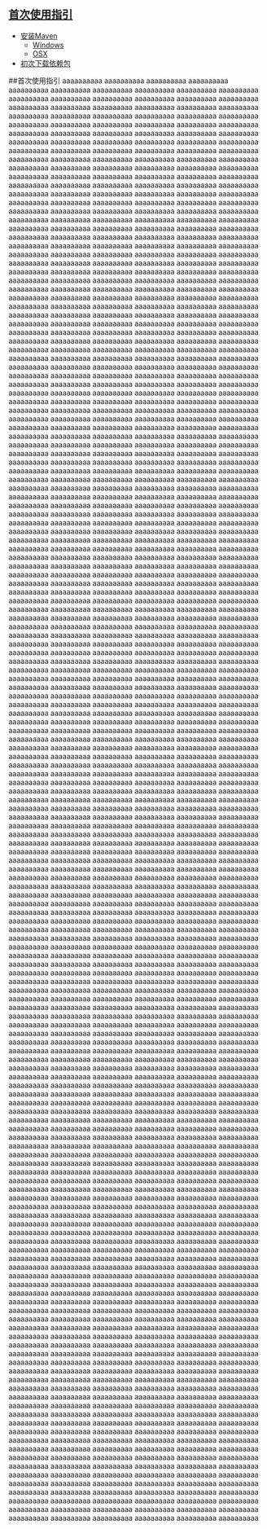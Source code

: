 ## [首次使用指引](#first-use-instructions)
* [安装Maven](#install-maven)
  * [Windows](#install-maven-win)
  * [OSX](#install-maven-osx)
* [初次下载依赖包](#download-repositories)

##<a name="first-use-instructions"></a>首次使用指引
aaaaaaaaaa 
aaaaaaaaaa 
aaaaaaaaaa 
aaaaaaaaaa 
aaaaaaaaaa 
aaaaaaaaaa 
aaaaaaaaaa 
aaaaaaaaaa 
aaaaaaaaaa 
aaaaaaaaaa 
aaaaaaaaaa 
aaaaaaaaaa 
aaaaaaaaaa 
aaaaaaaaaa 
aaaaaaaaaa 
aaaaaaaaaa 
aaaaaaaaaa 
aaaaaaaaaa 
aaaaaaaaaa 
aaaaaaaaaa 
aaaaaaaaaa 
aaaaaaaaaa 
aaaaaaaaaa 
aaaaaaaaaa 
aaaaaaaaaa 
aaaaaaaaaa 
aaaaaaaaaa 
aaaaaaaaaa 
aaaaaaaaaa 
aaaaaaaaaa 
aaaaaaaaaa 
aaaaaaaaaa 
aaaaaaaaaa 
aaaaaaaaaa 
aaaaaaaaaa 
aaaaaaaaaa 
aaaaaaaaaa 
aaaaaaaaaa 
aaaaaaaaaa 
aaaaaaaaaa 
aaaaaaaaaa 
aaaaaaaaaa 
aaaaaaaaaa 
aaaaaaaaaa 
aaaaaaaaaa 
aaaaaaaaaa 
aaaaaaaaaa 
aaaaaaaaaa 
aaaaaaaaaa 
aaaaaaaaaa 
aaaaaaaaaa 
aaaaaaaaaa 
aaaaaaaaaa 
aaaaaaaaaa 
aaaaaaaaaa 
aaaaaaaaaa 
aaaaaaaaaa 
aaaaaaaaaa 
aaaaaaaaaa 
aaaaaaaaaa 
aaaaaaaaaa 
aaaaaaaaaa 
aaaaaaaaaa 
aaaaaaaaaa 
aaaaaaaaaa 
aaaaaaaaaa 
aaaaaaaaaa 
aaaaaaaaaa 
aaaaaaaaaa 
aaaaaaaaaa 
aaaaaaaaaa 
aaaaaaaaaa 
aaaaaaaaaa 
aaaaaaaaaa 
aaaaaaaaaa 
aaaaaaaaaa 
aaaaaaaaaa 
aaaaaaaaaa 
aaaaaaaaaa 
aaaaaaaaaa 
aaaaaaaaaa 
aaaaaaaaaa 
aaaaaaaaaa 
aaaaaaaaaa 
aaaaaaaaaa 
aaaaaaaaaa 
aaaaaaaaaa 
aaaaaaaaaa 
aaaaaaaaaa 
aaaaaaaaaa 
aaaaaaaaaa 
aaaaaaaaaa 
aaaaaaaaaa 
aaaaaaaaaa 
aaaaaaaaaa 
aaaaaaaaaa 
aaaaaaaaaa 
aaaaaaaaaa 
aaaaaaaaaa 
aaaaaaaaaa 
aaaaaaaaaa 
aaaaaaaaaa 
aaaaaaaaaa 
aaaaaaaaaa 
aaaaaaaaaa 
aaaaaaaaaa 
aaaaaaaaaa 
aaaaaaaaaa 
aaaaaaaaaa 
aaaaaaaaaa 
aaaaaaaaaa 
aaaaaaaaaa 
aaaaaaaaaa 
aaaaaaaaaa 
aaaaaaaaaa 
aaaaaaaaaa 
aaaaaaaaaa 
aaaaaaaaaa 
aaaaaaaaaa 
aaaaaaaaaa 
aaaaaaaaaa 
aaaaaaaaaa 
aaaaaaaaaa 
aaaaaaaaaa 
aaaaaaaaaa 
aaaaaaaaaa 
aaaaaaaaaa 
aaaaaaaaaa 
aaaaaaaaaa 
aaaaaaaaaa 
aaaaaaaaaa 
aaaaaaaaaa 
aaaaaaaaaa 
aaaaaaaaaa 
aaaaaaaaaa 
aaaaaaaaaa 
aaaaaaaaaa 
aaaaaaaaaa 
aaaaaaaaaa 
aaaaaaaaaa 
aaaaaaaaaa 
aaaaaaaaaa 
aaaaaaaaaa 
aaaaaaaaaa 
aaaaaaaaaa 
aaaaaaaaaa 
aaaaaaaaaa 
aaaaaaaaaa 
aaaaaaaaaa 
aaaaaaaaaa 
aaaaaaaaaa 
aaaaaaaaaa 
aaaaaaaaaa 
aaaaaaaaaa 
aaaaaaaaaa 
aaaaaaaaaa 
aaaaaaaaaa 
aaaaaaaaaa 
aaaaaaaaaa 
aaaaaaaaaa 
aaaaaaaaaa 
aaaaaaaaaa 
aaaaaaaaaa 
aaaaaaaaaa 
aaaaaaaaaa 
aaaaaaaaaa 
aaaaaaaaaa 
aaaaaaaaaa 
aaaaaaaaaa 
aaaaaaaaaa 
aaaaaaaaaa 
aaaaaaaaaa 
aaaaaaaaaa 
aaaaaaaaaa 
aaaaaaaaaa 
aaaaaaaaaa 
aaaaaaaaaa 
aaaaaaaaaa 
aaaaaaaaaa 
aaaaaaaaaa 
aaaaaaaaaa 
aaaaaaaaaa 
aaaaaaaaaa 
aaaaaaaaaa 
aaaaaaaaaa 
aaaaaaaaaa 
aaaaaaaaaa 
aaaaaaaaaa 
aaaaaaaaaa 
aaaaaaaaaa 
aaaaaaaaaa 
aaaaaaaaaa 
aaaaaaaaaa 
aaaaaaaaaa 
aaaaaaaaaa 
aaaaaaaaaa 
aaaaaaaaaa 
aaaaaaaaaa 
aaaaaaaaaa 
aaaaaaaaaa 
aaaaaaaaaa 
aaaaaaaaaa 
aaaaaaaaaa 
aaaaaaaaaa 
aaaaaaaaaa 
aaaaaaaaaa 
aaaaaaaaaa 
aaaaaaaaaa 
aaaaaaaaaa 
aaaaaaaaaa 
aaaaaaaaaa 
aaaaaaaaaa 
aaaaaaaaaa 
aaaaaaaaaa 
aaaaaaaaaa 
aaaaaaaaaa 
aaaaaaaaaa 
aaaaaaaaaa 
aaaaaaaaaa 
aaaaaaaaaa 
aaaaaaaaaa 
aaaaaaaaaa 
aaaaaaaaaa 
aaaaaaaaaa 
aaaaaaaaaa 
aaaaaaaaaa 
aaaaaaaaaa 
aaaaaaaaaa 
aaaaaaaaaa 
aaaaaaaaaa 
aaaaaaaaaa 
aaaaaaaaaa 
aaaaaaaaaa 
aaaaaaaaaa 
aaaaaaaaaa 
aaaaaaaaaa 
aaaaaaaaaa 
aaaaaaaaaa 
aaaaaaaaaa 
aaaaaaaaaa 
aaaaaaaaaa 
aaaaaaaaaa 
aaaaaaaaaa 
aaaaaaaaaa 
aaaaaaaaaa 
aaaaaaaaaa 
aaaaaaaaaa 
aaaaaaaaaa 
aaaaaaaaaa 
aaaaaaaaaa 
aaaaaaaaaa 
aaaaaaaaaa 
aaaaaaaaaa 
aaaaaaaaaa 
aaaaaaaaaa 
aaaaaaaaaa 
aaaaaaaaaa 
aaaaaaaaaa 
aaaaaaaaaa 
aaaaaaaaaa 
aaaaaaaaaa 
aaaaaaaaaa 
aaaaaaaaaa 
aaaaaaaaaa 
aaaaaaaaaa 
aaaaaaaaaa 
aaaaaaaaaa 
aaaaaaaaaa 
aaaaaaaaaa 
aaaaaaaaaa 
aaaaaaaaaa 
aaaaaaaaaa 
aaaaaaaaaa 
aaaaaaaaaa 
aaaaaaaaaa 
aaaaaaaaaa 
aaaaaaaaaa 
aaaaaaaaaa 
aaaaaaaaaa 
aaaaaaaaaa 
aaaaaaaaaa 
aaaaaaaaaa 
aaaaaaaaaa 
aaaaaaaaaa 
aaaaaaaaaa 
aaaaaaaaaa 
aaaaaaaaaa 
aaaaaaaaaa 
aaaaaaaaaa 
aaaaaaaaaa 
aaaaaaaaaa 
aaaaaaaaaa 
aaaaaaaaaa 
aaaaaaaaaa 
aaaaaaaaaa 
aaaaaaaaaa 
aaaaaaaaaa 
aaaaaaaaaa 
aaaaaaaaaa 
aaaaaaaaaa 
aaaaaaaaaa 
aaaaaaaaaa 
aaaaaaaaaa 
aaaaaaaaaa 
aaaaaaaaaa 
aaaaaaaaaa 
aaaaaaaaaa 
aaaaaaaaaa 
aaaaaaaaaa 
aaaaaaaaaa 
aaaaaaaaaa 
aaaaaaaaaa 
aaaaaaaaaa 
aaaaaaaaaa 
aaaaaaaaaa 
aaaaaaaaaa 
aaaaaaaaaa 
aaaaaaaaaa 
aaaaaaaaaa 
aaaaaaaaaa 
aaaaaaaaaa 
aaaaaaaaaa 
aaaaaaaaaa 
aaaaaaaaaa 
aaaaaaaaaa 
aaaaaaaaaa 
aaaaaaaaaa 
aaaaaaaaaa 
aaaaaaaaaa 
aaaaaaaaaa 
aaaaaaaaaa 
aaaaaaaaaa 
aaaaaaaaaa 
aaaaaaaaaa 
aaaaaaaaaa 
aaaaaaaaaa 
aaaaaaaaaa 
aaaaaaaaaa 
aaaaaaaaaa 
aaaaaaaaaa 
aaaaaaaaaa 
aaaaaaaaaa 
aaaaaaaaaa 
aaaaaaaaaa 
aaaaaaaaaa 
aaaaaaaaaa 
aaaaaaaaaa 
aaaaaaaaaa 
aaaaaaaaaa 
aaaaaaaaaa 
aaaaaaaaaa 
aaaaaaaaaa 
aaaaaaaaaa 
aaaaaaaaaa 
aaaaaaaaaa 
aaaaaaaaaa 
aaaaaaaaaa 
aaaaaaaaaa 
aaaaaaaaaa 
aaaaaaaaaa 
aaaaaaaaaa 
aaaaaaaaaa 
aaaaaaaaaa 
aaaaaaaaaa 
aaaaaaaaaa 
aaaaaaaaaa 
aaaaaaaaaa 
aaaaaaaaaa 
aaaaaaaaaa 
aaaaaaaaaa 
aaaaaaaaaa 
aaaaaaaaaa 
aaaaaaaaaa 
aaaaaaaaaa 
aaaaaaaaaa 
aaaaaaaaaa 
aaaaaaaaaa 
aaaaaaaaaa 
aaaaaaaaaa 
aaaaaaaaaa 
aaaaaaaaaa 
aaaaaaaaaa 
aaaaaaaaaa 
aaaaaaaaaa 
aaaaaaaaaa 
aaaaaaaaaa 
aaaaaaaaaa 
aaaaaaaaaa 
aaaaaaaaaa 
aaaaaaaaaa 
aaaaaaaaaa 
aaaaaaaaaa 
aaaaaaaaaa 
aaaaaaaaaa 
aaaaaaaaaa 
aaaaaaaaaa 
aaaaaaaaaa 
aaaaaaaaaa 
aaaaaaaaaa 
aaaaaaaaaa 
aaaaaaaaaa 
aaaaaaaaaa 
aaaaaaaaaa 
aaaaaaaaaa 
aaaaaaaaaa 
aaaaaaaaaa 
aaaaaaaaaa 
aaaaaaaaaa 
aaaaaaaaaa 
aaaaaaaaaa 
aaaaaaaaaa 
aaaaaaaaaa 
aaaaaaaaaa 
aaaaaaaaaa 
aaaaaaaaaa 
aaaaaaaaaa 
aaaaaaaaaa 
aaaaaaaaaa 
aaaaaaaaaa 
aaaaaaaaaa 
aaaaaaaaaa 
aaaaaaaaaa 
aaaaaaaaaa 
aaaaaaaaaa 
aaaaaaaaaa 
aaaaaaaaaa 
aaaaaaaaaa 
aaaaaaaaaa 
aaaaaaaaaa 
aaaaaaaaaa 
aaaaaaaaaa 
aaaaaaaaaa 
aaaaaaaaaa 
aaaaaaaaaa 
aaaaaaaaaa 
aaaaaaaaaa 
aaaaaaaaaa 
aaaaaaaaaa 
aaaaaaaaaa 
aaaaaaaaaa 
aaaaaaaaaa 
aaaaaaaaaa 
aaaaaaaaaa 
aaaaaaaaaa 
aaaaaaaaaa 
aaaaaaaaaa 
aaaaaaaaaa 
aaaaaaaaaa 
aaaaaaaaaa 
aaaaaaaaaa 
aaaaaaaaaa 
aaaaaaaaaa 
aaaaaaaaaa 
aaaaaaaaaa 
aaaaaaaaaa 
aaaaaaaaaa 
aaaaaaaaaa 
aaaaaaaaaa 
aaaaaaaaaa 
aaaaaaaaaa 
aaaaaaaaaa 
aaaaaaaaaa 
aaaaaaaaaa 
aaaaaaaaaa 
aaaaaaaaaa 
aaaaaaaaaa 
aaaaaaaaaa 
aaaaaaaaaa 
aaaaaaaaaa 
aaaaaaaaaa 
aaaaaaaaaa 
aaaaaaaaaa 
aaaaaaaaaa 
aaaaaaaaaa 
aaaaaaaaaa 
aaaaaaaaaa 
aaaaaaaaaa 
aaaaaaaaaa 
aaaaaaaaaa 
aaaaaaaaaa 
aaaaaaaaaa 
aaaaaaaaaa 
aaaaaaaaaa 
aaaaaaaaaa 
aaaaaaaaaa 
aaaaaaaaaa 
aaaaaaaaaa 
aaaaaaaaaa 
aaaaaaaaaa 
aaaaaaaaaa 
aaaaaaaaaa 
aaaaaaaaaa 
aaaaaaaaaa 
aaaaaaaaaa 
aaaaaaaaaa 
aaaaaaaaaa 
aaaaaaaaaa 
aaaaaaaaaa 
aaaaaaaaaa 
aaaaaaaaaa 
aaaaaaaaaa 
aaaaaaaaaa 
aaaaaaaaaa 
aaaaaaaaaa 
aaaaaaaaaa 
aaaaaaaaaa 
aaaaaaaaaa 
aaaaaaaaaa 
aaaaaaaaaa 
aaaaaaaaaa 
aaaaaaaaaa 
aaaaaaaaaa 
aaaaaaaaaa 
aaaaaaaaaa 
aaaaaaaaaa 
aaaaaaaaaa 
aaaaaaaaaa 
aaaaaaaaaa 
aaaaaaaaaa 
aaaaaaaaaa 
aaaaaaaaaa 
aaaaaaaaaa 
aaaaaaaaaa 
aaaaaaaaaa 
aaaaaaaaaa 
aaaaaaaaaa 
aaaaaaaaaa 
aaaaaaaaaa 
aaaaaaaaaa 
aaaaaaaaaa 
aaaaaaaaaa 
aaaaaaaaaa 
aaaaaaaaaa 
aaaaaaaaaa 
aaaaaaaaaa 
aaaaaaaaaa 
aaaaaaaaaa 
aaaaaaaaaa 
aaaaaaaaaa 
aaaaaaaaaa 
aaaaaaaaaa 
aaaaaaaaaa 
aaaaaaaaaa 
aaaaaaaaaa 
aaaaaaaaaa 
aaaaaaaaaa 
aaaaaaaaaa 
aaaaaaaaaa 
aaaaaaaaaa 
aaaaaaaaaa 
aaaaaaaaaa 
aaaaaaaaaa 
aaaaaaaaaa 
aaaaaaaaaa 
aaaaaaaaaa 
aaaaaaaaaa 
aaaaaaaaaa 
aaaaaaaaaa 
aaaaaaaaaa 
aaaaaaaaaa 
aaaaaaaaaa 
aaaaaaaaaa 
aaaaaaaaaa 
aaaaaaaaaa 
aaaaaaaaaa 
aaaaaaaaaa 
aaaaaaaaaa 
aaaaaaaaaa 
aaaaaaaaaa 
aaaaaaaaaa 
aaaaaaaaaa 
aaaaaaaaaa 
aaaaaaaaaa 
aaaaaaaaaa 
aaaaaaaaaa 
aaaaaaaaaa 
aaaaaaaaaa 
aaaaaaaaaa 
aaaaaaaaaa 
aaaaaaaaaa 
aaaaaaaaaa 
aaaaaaaaaa 
aaaaaaaaaa 
aaaaaaaaaa 
aaaaaaaaaa 
aaaaaaaaaa 
aaaaaaaaaa 
aaaaaaaaaa 
aaaaaaaaaa 
aaaaaaaaaa 
aaaaaaaaaa 
aaaaaaaaaa 
aaaaaaaaaa 
aaaaaaaaaa 
aaaaaaaaaa 
aaaaaaaaaa 
aaaaaaaaaa 
aaaaaaaaaa 
aaaaaaaaaa 
aaaaaaaaaa 
aaaaaaaaaa 
aaaaaaaaaa 
aaaaaaaaaa 
aaaaaaaaaa 
aaaaaaaaaa 
aaaaaaaaaa 
aaaaaaaaaa 
aaaaaaaaaa 
aaaaaaaaaa 
aaaaaaaaaa 
aaaaaaaaaa 
aaaaaaaaaa 
aaaaaaaaaa 
aaaaaaaaaa 
aaaaaaaaaa 
aaaaaaaaaa 
aaaaaaaaaa 
aaaaaaaaaa 
aaaaaaaaaa 
aaaaaaaaaa 
aaaaaaaaaa 
aaaaaaaaaa 
aaaaaaaaaa 
aaaaaaaaaa 
aaaaaaaaaa 
aaaaaaaaaa 
aaaaaaaaaa 
aaaaaaaaaa 
aaaaaaaaaa 
aaaaaaaaaa 
aaaaaaaaaa 
aaaaaaaaaa 
aaaaaaaaaa 
aaaaaaaaaa 
aaaaaaaaaa 
aaaaaaaaaa 
aaaaaaaaaa 
aaaaaaaaaa 
aaaaaaaaaa 
aaaaaaaaaa 
aaaaaaaaaa 
aaaaaaaaaa 
aaaaaaaaaa 
aaaaaaaaaa 
aaaaaaaaaa 
aaaaaaaaaa 
aaaaaaaaaa 
aaaaaaaaaa 
aaaaaaaaaa 
aaaaaaaaaa 
aaaaaaaaaa 
aaaaaaaaaa 
aaaaaaaaaa 
aaaaaaaaaa 
aaaaaaaaaa 
aaaaaaaaaa 
aaaaaaaaaa 
aaaaaaaaaa 
aaaaaaaaaa 
aaaaaaaaaa 
aaaaaaaaaa 
aaaaaaaaaa 
aaaaaaaaaa 
aaaaaaaaaa 
aaaaaaaaaa 
aaaaaaaaaa 
aaaaaaaaaa 
aaaaaaaaaa 
aaaaaaaaaa 
aaaaaaaaaa 
aaaaaaaaaa 
aaaaaaaaaa 
aaaaaaaaaa 
aaaaaaaaaa 
aaaaaaaaaa 
aaaaaaaaaa 
aaaaaaaaaa 
aaaaaaaaaa 
aaaaaaaaaa 
aaaaaaaaaa 
aaaaaaaaaa 
aaaaaaaaaa 
aaaaaaaaaa 
aaaaaaaaaa 
aaaaaaaaaa 
aaaaaaaaaa 
aaaaaaaaaa 
aaaaaaaaaa 
aaaaaaaaaa 
aaaaaaaaaa 
aaaaaaaaaa 
aaaaaaaaaa 
aaaaaaaaaa 
aaaaaaaaaa 
aaaaaaaaaa 
aaaaaaaaaa 
aaaaaaaaaa 
aaaaaaaaaa 
aaaaaaaaaa 
aaaaaaaaaa 
aaaaaaaaaa 
aaaaaaaaaa 
aaaaaaaaaa 
aaaaaaaaaa 
aaaaaaaaaa 
aaaaaaaaaa 
aaaaaaaaaa 
aaaaaaaaaa 
aaaaaaaaaa 
aaaaaaaaaa 
aaaaaaaaaa 
aaaaaaaaaa 
aaaaaaaaaa 
aaaaaaaaaa 
aaaaaaaaaa 
aaaaaaaaaa 
aaaaaaaaaa 
aaaaaaaaaa 
aaaaaaaaaa 
aaaaaaaaaa 
aaaaaaaaaa 
aaaaaaaaaa 
aaaaaaaaaa 
aaaaaaaaaa 
aaaaaaaaaa 
aaaaaaaaaa 
aaaaaaaaaa 
aaaaaaaaaa 
aaaaaaaaaa 
aaaaaaaaaa 
aaaaaaaaaa 
aaaaaaaaaa 
aaaaaaaaaa 
aaaaaaaaaa 
aaaaaaaaaa 
aaaaaaaaaa 
aaaaaaaaaa 
aaaaaaaaaa 
aaaaaaaaaa 
aaaaaaaaaa 
aaaaaaaaaa 
aaaaaaaaaa 
aaaaaaaaaa 
aaaaaaaaaa 
aaaaaaaaaa 
aaaaaaaaaa 
aaaaaaaaaa 
aaaaaaaaaa 
aaaaaaaaaa 
aaaaaaaaaa 
aaaaaaaaaa 
aaaaaaaaaa 
aaaaaaaaaa 
aaaaaaaaaa 
aaaaaaaaaa 
aaaaaaaaaa 
aaaaaaaaaa 
aaaaaaaaaa 
aaaaaaaaaa 
aaaaaaaaaa 
aaaaaaaaaa 
aaaaaaaaaa 
aaaaaaaaaa 
aaaaaaaaaa 
aaaaaaaaaa 
aaaaaaaaaa 
aaaaaaaaaa 
aaaaaaaaaa 
aaaaaaaaaa 
aaaaaaaaaa 
aaaaaaaaaa 
aaaaaaaaaa 
aaaaaaaaaa 
aaaaaaaaaa 
aaaaaaaaaa 
aaaaaaaaaa 
aaaaaaaaaa 
aaaaaaaaaa 
aaaaaaaaaa 
aaaaaaaaaa 
aaaaaaaaaa 
aaaaaaaaaa 
aaaaaaaaaa 
aaaaaaaaaa 
aaaaaaaaaa 
aaaaaaaaaa 
aaaaaaaaaa 
aaaaaaaaaa 
aaaaaaaaaa 
aaaaaaaaaa 
aaaaaaaaaa 
aaaaaaaaaa 
aaaaaaaaaa 
aaaaaaaaaa 
aaaaaaaaaa 
aaaaaaaaaa 
aaaaaaaaaa 
aaaaaaaaaa 
aaaaaaaaaa 
aaaaaaaaaa 
aaaaaaaaaa 
aaaaaaaaaa 
aaaaaaaaaa 
aaaaaaaaaa 
aaaaaaaaaa 
aaaaaaaaaa 
aaaaaaaaaa 
aaaaaaaaaa 
aaaaaaaaaa 
aaaaaaaaaa 
aaaaaaaaaa 
aaaaaaaaaa 
aaaaaaaaaa 
aaaaaaaaaa 
aaaaaaaaaa 
aaaaaaaaaa 
aaaaaaaaaa 
aaaaaaaaaa 
aaaaaaaaaa 
aaaaaaaaaa 
aaaaaaaaaa 
aaaaaaaaaa 
aaaaaaaaaa 
aaaaaaaaaa 
aaaaaaaaaa 
aaaaaaaaaa 
aaaaaaaaaa 
aaaaaaaaaa 
aaaaaaaaaa 
aaaaaaaaaa 
aaaaaaaaaa 
aaaaaaaaaa 
aaaaaaaaaa 
aaaaaaaaaa 
aaaaaaaaaa 
aaaaaaaaaa 
aaaaaaaaaa 
aaaaaaaaaa 
aaaaaaaaaa 
aaaaaaaaaa 
aaaaaaaaaa 
aaaaaaaaaa 
aaaaaaaaaa 
aaaaaaaaaa 
aaaaaaaaaa 
aaaaaaaaaa 
aaaaaaaaaa 
aaaaaaaaaa 
aaaaaaaaaa 
aaaaaaaaaa 
aaaaaaaaaa 
aaaaaaaaaa 
aaaaaaaaaa 
aaaaaaaaaa 
aaaaaaaaaa 
aaaaaaaaaa 
aaaaaaaaaa 
aaaaaaaaaa 
aaaaaaaaaa 
aaaaaaaaaa 
aaaaaaaaaa 
aaaaaaaaaa 
aaaaaaaaaa 
aaaaaaaaaa 
aaaaaaaaaa 
aaaaaaaaaa 
aaaaaaaaaa 
aaaaaaaaaa 
aaaaaaaaaa 
aaaaaaaaaa 
aaaaaaaaaa 
aaaaaaaaaa 
aaaaaaaaaa 
aaaaaaaaaa 
aaaaaaaaaa 
aaaaaaaaaa 
aaaaaaaaaa 
aaaaaaaaaa 
aaaaaaaaaa 
aaaaaaaaaa 
aaaaaaaaaa 
aaaaaaaaaa 
aaaaaaaaaa 
aaaaaaaaaa 
aaaaaaaaaa 
aaaaaaaaaa 
aaaaaaaaaa 
aaaaaaaaaa 
aaaaaaaaaa 
aaaaaaaaaa 
aaaaaaaaaa 
aaaaaaaaaa 
aaaaaaaaaa 
aaaaaaaaaa 
aaaaaaaaaa 
aaaaaaaaaa 
aaaaaaaaaa 
aaaaaaaaaa 
aaaaaaaaaa 
aaaaaaaaaa 
aaaaaaaaaa 
aaaaaaaaaa 
aaaaaaaaaa 
aaaaaaaaaa 
aaaaaaaaaa 
aaaaaaaaaa 
aaaaaaaaaa 
aaaaaaaaaa 
aaaaaaaaaa 
aaaaaaaaaa 
aaaaaaaaaa 
aaaaaaaaaa 
aaaaaaaaaa 
aaaaaaaaaa 
aaaaaaaaaa 
aaaaaaaaaa 
aaaaaaaaaa 
aaaaaaaaaa 
aaaaaaaaaa 
aaaaaaaaaa 
aaaaaaaaaa 
aaaaaaaaaa 
aaaaaaaaaa 
aaaaaaaaaa 
aaaaaaaaaa 
aaaaaaaaaa 
aaaaaaaaaa 
aaaaaaaaaa 
aaaaaaaaaa 
aaaaaaaaaa 
aaaaaaaaaa 
aaaaaaaaaa 
aaaaaaaaaa 
aaaaaaaaaa 
aaaaaaaaaa 
aaaaaaaaaa 
aaaaaaaaaa 
aaaaaaaaaa 
aaaaaaaaaa 
aaaaaaaaaa 
aaaaaaaaaa 
aaaaaaaaaa 
aaaaaaaaaa 
aaaaaaaaaa 
aaaaaaaaaa 
aaaaaaaaaa 
aaaaaaaaaa 
aaaaaaaaaa 
aaaaaaaaaa 
aaaaaaaaaa 
aaaaaaaaaa 
aaaaaaaaaa 
aaaaaaaaaa 
aaaaaaaaaa 
aaaaaaaaaa 
aaaaaaaaaa 
aaaaaaaaaa 
aaaaaaaaaa 
aaaaaaaaaa 
aaaaaaaaaa 
aaaaaaaaaa 
aaaaaaaaaa 
aaaaaaaaaa 
aaaaaaaaaa 
aaaaaaaaaa 
aaaaaaaaaa 
aaaaaaaaaa 
aaaaaaaaaa 
aaaaaaaaaa 
aaaaaaaaaa 
aaaaaaaaaa 
aaaaaaaaaa 
aaaaaaaaaa 
aaaaaaaaaa 
aaaaaaaaaa 
aaaaaaaaaa 
aaaaaaaaaa 
aaaaaaaaaa 
aaaaaaaaaa 
aaaaaaaaaa 
aaaaaaaaaa 
aaaaaaaaaa 
aaaaaaaaaa 
aaaaaaaaaa 
aaaaaaaaaa 
aaaaaaaaaa 
aaaaaaaaaa 
aaaaaaaaaa 
aaaaaaaaaa 
aaaaaaaaaa 
aaaaaaaaaa 
aaaaaaaaaa 
aaaaaaaaaa 
aaaaaaaaaa 
aaaaaaaaaa 
aaaaaaaaaa 
aaaaaaaaaa 
aaaaaaaaaa 
aaaaaaaaaa 
aaaaaaaaaa 


